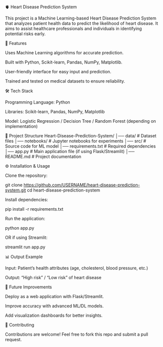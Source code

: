 🫀 Heart Disease Prediction System

This project is a Machine Learning-based Heart Disease Prediction System that analyzes patient health data to predict the likelihood of heart disease. It aims to assist healthcare professionals and individuals in identifying potential risks early.

🚀 Features

Uses Machine Learning algorithms for accurate prediction.

Built with Python, Scikit-learn, Pandas, NumPy, Matplotlib.

User-friendly interface for easy input and prediction.

Trained and tested on medical datasets to ensure reliability.

🛠️ Tech Stack

Programming Language: Python

Libraries: Scikit-learn, Pandas, NumPy, Matplotlib

Model: Logistic Regression / Decision Tree / Random Forest (depending on implementation)

📂 Project Structure
Heart-Disease-Prediction-System/
│── data/                # Dataset files
│── notebooks/           # Jupyter notebooks for experiments
│── src/                 # Source code for ML model
│── requirements.txt     # Required dependencies
│── app.py               # Main application file (if using Flask/Streamlit)
│── README.md            # Project documentation

⚙️ Installation & Usage

Clone the repository:

git clone https://github.com/USERNAME/heart-disease-prediction-system.git
cd heart-disease-prediction-system


Install dependencies:

pip install -r requirements.txt


Run the application:

python app.py


OR if using Streamlit:

streamlit run app.py

📊 Output Example

Input: Patient’s health attributes (age, cholesterol, blood pressure, etc.)

Output: “High risk” / “Low risk” of heart disease

📌 Future Improvements

Deploy as a web application with Flask/Streamlit.

Improve accuracy with advanced ML/DL models.

Add visualization dashboards for better insights.

🤝 Contributing

Contributions are welcome! Feel free to fork this repo and submit a pull request.